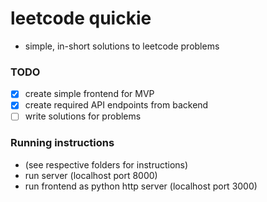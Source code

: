 # leetcode quickie
- simple, in-short solutions to leetcode problems

### TODO
- [x] create simple frontend for MVP
- [x] create required API endpoints from backend
- [ ] write solutions for problems

### Running instructions
- (see respective folders for instructions)
- run server (localhost port 8000)
- run frontend as python http server (localhost port 3000)

